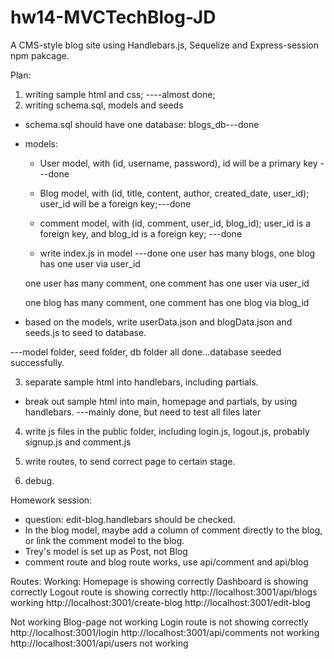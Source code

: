 # hw14-MVCTechBlog-JD

A CMS-style blog site using Handlebars.js, Sequelize and Express-session npm pakcage.

Plan:

1. writing sample html and css; ----almost done;
2. writing schema.sql, models and seeds

- schema.sql should have one database: blogs_db---done
- models:

  - User model, with (id, username, password), id will be a primary key
    ---done
  - Blog model, with (id, title, content, author, created_date, user_id); user_id will be a foreign key;---done
  - comment model, with (id, comment, user_id, blog_id);
    user_id is a foreign key, and blog_id is a foreign key; ---done

  - write index.js in model ---done
    one user has many blogs,
    one blog has one user via user_id

  one user has many comment,
  one comment has one user via user_id

  one blog has many comment,
  one comment has one blog via blog_id

- based on the models, write userData.json and blogData.json and seeds.js to seed to database.

---model folder, seed folder, db folder all done...database seeded successfully.

3. separate sample html into handlebars, including partials.

- break out sample html into main, homepage and partials, by using handlebars. ---mainly done, but need to test all files later

4. write js files in the public folder, including login.js, logout.js, probably signup.js and comment.js

5. write routes, to send correct page to certain stage.

6. debug.

Homework session:

- question: edit-blog.handlebars should be checked.
- In the blog model, maybe add a column of comment directly to the blog, or link the comment model to the blog.
- Trey's model is set up as Post, not Blog
- comment route and blog route works, use api/comment and api/blog

Routes: 
Working:
Homepage is showing correctly
Dashboard is showing correctly
Logout route is showing correctly
http://localhost:3001/api/blogs working
http://localhost:3001/create-blog
http://localhost:3001/edit-blog



Not working
Blog-page not working
Login route is not showing correctly http://localhost:3001/login
http://localhost:3001/api/comments not working
http://localhost:3001/api/users not working
